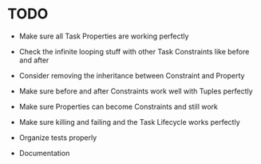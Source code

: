 # TODO

* Make sure all Task Properties are working perfectly

* Check the infinite looping stuff with other Task Constraints like before and after

* Consider removing the inheritance between Constraint and Property

* Make sure before and after Constraints work well with Tuples perfectly

* Make sure Properties can become Constraints and still work

* Make sure killing and failing and the Task Lifecycle works perfectly

* Organize tests properly

* Documentation